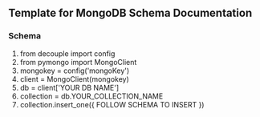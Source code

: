 ## Template for MongoDB Schema Documentation

### Schema

1. from decouple import config
2. from pymongo import MongoClient
3. mongokey = config('mongoKey')
4. client = MongoClient(mongokey)
5. db = client['YOUR DB NAME']
6. collection = db.YOUR_COLLECTION_NAME
7. collection.insert_one({
 FOLLOW SCHEMA TO INSERT
 })